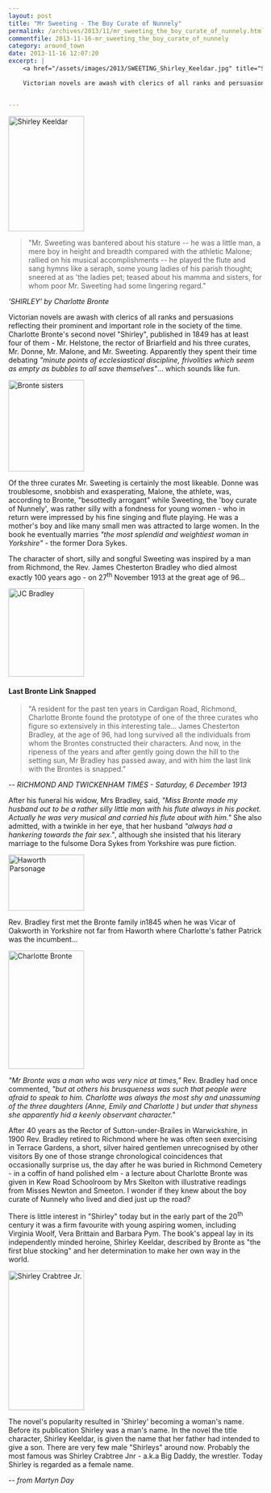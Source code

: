 ```yaml
---
layout: post
title: "Mr Sweeting - The Boy Curate of Nunnely"
permalink: /archives/2013/11/mr_sweeting_the_boy_curate_of_nunnely.html
commentfile: 2013-11-16-mr_sweeting_the_boy_curate_of_nunnely
category: around_town
date: 2013-11-16 12:07:20
excerpt: |
    <a href="/assets/images/2013/SWEETING_Shirley_Keeldar.jpg" title="See larger version of - Shirley Keeldar"><img src="/assets/images/2013/SWEETING_Shirley_Keeldar_thumb.jpg" width="150" height="228" alt="Shirley Keeldar" class="photo right" /></a>

    Victorian novels are awash with clerics of all ranks and persuasions reflecting their prominent and important role in the society of the time. Charlotte Bronte's second novel "Shirley", published in 1849 has at least four of them - Mr. Helstone, the rector of Briarfield and his three curates, Mr. Donne, Mr. Malone, and Mr. Sweeting. Apparently they spent their time debating <em>"minute points of ecclesiastical discipline, frivolities which seem as empty as bubbles to all save themselves"</em>... which sounds like fun.


---
```


<a href="/assets/images/2013/SWEETING_Shirley_Keeldar.jpg" title="See larger version of - Shirley Keeldar"><img src="/assets/images/2013/SWEETING_Shirley_Keeldar_thumb.jpg" width="150" height="228" alt="Shirley Keeldar" class="photo right" /></a>

> "Mr. Sweeting was bantered about his stature -- he was a little man, a mere boy in height and breadth compared with the athletic Malone; rallied on his musical accomplishments -- he played the flute and sang hymns like a seraph, some young ladies of his parish thought; sneered at as 'the ladies pet; teased about his mamma and sisters, for whom poor Mr. Sweeting had some lingering regard."

<cite>'SHIRLEY' by Charlotte Bronte</cite>

Victorian novels are awash with clerics of all ranks and persuasions reflecting their prominent and important role in the society of the time. Charlotte Bronte's second novel "Shirley", published in 1849 has at least four of them - Mr. Helstone, the rector of Briarfield and his three curates, Mr. Donne, Mr. Malone, and Mr. Sweeting. Apparently they spent their time debating <em>"minute points of ecclesiastical discipline, frivolities which seem as empty as bubbles to all save themselves"</em>... which sounds like fun.

<a href="/assets/images/2013/SWEETING_bronte-sisters.jpg" title="See larger version of - Bronte sisters"><img src="/assets/images/2013/SWEETING_bronte-sisters_thumb.jpg" width="150" height="181" alt="Bronte sisters" class="photo right" /></a>

Of the three curates Mr. Sweeting is certainly the most likeable. Donne was troublesome, snobbish and exasperating, Malone, the athlete, was, according to Bronte, "besottedly arrogant" while Sweeting, the 'boy curate of Nunnely', was rather silly with a fondness for young women - who in return were impressed by his fine singing and flute playing. He was a mother's boy and like many small men was attracted to large women. In the book he eventually marries <em>"the most splendid and weightiest woman in Yorkshire"</em> - the former Dora Sykes.

The character of short, silly and songful Sweeting was inspired by a man from Richmond, the Rev. James Chesterton Bradley who died almost exactly 100 years ago - on 27<sup>th</sup> November 1913 at the great age of 96...

<div markdown="1" class="newspaper">
<a href="/assets/images/2013/SWEETING_JC_Bradley.jpg" title="See larger version of - JC Bradley"><img src="/assets/images/2013/SWEETING_JC_Bradley_thumb.jpg" width="150" height="175" alt="JC Bradley" class="photo right" /></a>

#### Last Bronte Link Snapped

> "A resident for the past ten years in Cardigan Road, Richmond, Charlotte Bronte found the prototype of one of the three curates who figure so extensively in this interesting tale... James Chesterton Bradley, at the age of 96, had long survived all the individuals from whom the Brontes constructed their characters. And now, in the ripeness of the years and after gently going down the hill to the setting sun, Mr Bradley has passed away, and with him the last link with the Brontes is snapped."

<cite>-- RICHMOND AND TWICKENHAM TIMES - Saturday, 6 December 1913</cite>

</div>
After his funeral his widow, Mrs Bradley, said, <em>"Miss Bronte made my husband out to be a rather silly little man with his flute always in his pocket. Actually he was very musical and carried his flute about with him."</em> She also admitted, with a twinkle in her eye, that her husband <em>"always had a hankering towards the fair sex."</em>, although she insisted that his literary marriage to the fulsome Dora Sykes from Yorkshire was pure fiction.

<a href="/assets/images/2013/SWEETING_haworth_parsonage.jpg" title="See larger version of - Haworth Parsonage"><img src="/assets/images/2013/SWEETING_haworth_parsonage_thumb.jpg" width="150" height="111" alt="Haworth Parsonage" class="photo right" /></a>

Rev. Bradley first met the Bronte family in1845 when he was Vicar of Oakworth in Yorkshire not far from Haworth where Charlotte's father Patrick was the incumbent...

<a href="/assets/images/2013/SWEETING_charlotte-bronte.jpg" title="See larger version of - Charlotte Bronte"><img src="/assets/images/2013/SWEETING_charlotte-bronte_thumb.jpg" width="150" height="234" alt="Charlotte Bronte" class="photo right" /></a>

<em>"Mr Bronte was a man who was very nice at times,"</em> Rev. Bradley had once commented, <em>"but at others his brusqueness was such that people were afraid to speak to him. Charlotte was always the most shy and unassuming of the three daughters (Anne, Emily and Charlotte ) but under that shyness she apparently hid a keenly observant character."</em>

After 40 years as the Rector of Sutton-under-Brailes in Warwickshire, in 1900 Rev. Bradley retired to Richmond where he was often seen exercising in Terrace Gardens, a short, silver haired gentlemen unrecognised by other visitors By one of those strange chronological coincidences that occasionally surprise us, the day after he was buried in Richmond Cemetery - in a coffin of hand polished elm - a lecture about Charlotte Bronte was given in Kew Road Schoolroom by Mrs Skelton with illustrative readings from Misses Newton and Smeeton. I wonder if they knew about the boy curate of Nunnely who lived and died just up the road?

There is little interest in "Shirley" today but in the early part of the 20<sup>th</sup> century it was a firm favourite with young aspiring women, including Virginia Woolf, Vera Brittain and Barbara Pym. The book's appeal lay in its independently minded heroine, Shirley Keeldar, described by Bronte as "the first blue stocking" and her determination to make her own way in the world.

<div markdown="1" class="box">
<a href="/assets/images/2013/SWEETING_shirley_crabtree_jr.jpg" title="See larger version of - Shirley Crabtree Jr"><img src="/assets/images/2013/SWEETING_shirley_crabtree_jr_thumb.jpg" width="150" height="276" alt="Shirley Crabtree Jr." class="photo left" /></a>

The novel's popularity resulted in 'Shirley' becoming a woman's name. Before its publication Shirley was a man's name. In the novel the title character, Shirley Keeldar, is given the name that her father had intended to give a son. There are very few male "Shirleys" around now. Probably the most famous was Shirley Crabtree Jnr - a.k.a Big Daddy, the wrestler. Today Shirley is regarded as a female name.

</div>
<cite>-- from Martyn Day</cite>
